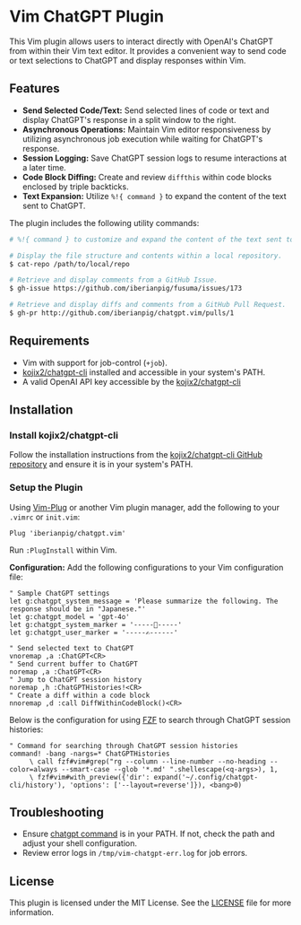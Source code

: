 # Vim ChatGPT Plugin

This Vim plugin allows users to interact directly with OpenAI's ChatGPT from within their Vim text editor. It provides a convenient way to send code or text selections to ChatGPT and display responses within Vim.

## Features

- **Send Selected Code/Text:** Send selected lines of code or text and display ChatGPT's response in a split window to the right.
- **Asynchronous Operations:** Maintain Vim editor responsiveness by utilizing asynchronous job execution while waiting for ChatGPT's response.
- **Session Logging:** Save ChatGPT session logs to resume interactions at a later time.
- **Code Block Diffing:** Create and review `diffthis` within code blocks enclosed by triple backticks.
- **Text Expansion:** Utilize `%!{ command }` to expand the content of the text sent to ChatGPT.

The plugin includes the following utility commands:

```bash
# %!{ command } to customize and expand the content of the text sent to ChatGPT.

# Display the file structure and contents within a local repository.
$ cat-repo /path/to/local/repo

# Retrieve and display comments from a GitHub Issue.
$ gh-issue https://github.com/iberianpig/fusuma/issues/173 

# Retrieve and display diffs and comments from a GitHub Pull Request.
$ gh-pr http://github.com/iberianpig/chatgpt.vim/pulls/1 
```


## Requirements

- Vim with support for job-control (`+job`).
- [kojix2/chatgpt-cli](https://github.com/kojix2/chatgpt-cli) installed and accessible in your system's PATH.
- A valid OpenAI API key accessible by the [kojix2/chatgpt-cli](https://github.com/kojix2/chatgpt-cli)

## Installation

### Install kojix2/chatgpt-cli

Follow the installation instructions from the [kojix2/chatgpt-cli GitHub repository](https://github.com/kojix2/chatgpt-cli) and ensure it is in your system's PATH.

### Setup the Plugin

Using [Vim-Plug](https://github.com/junegunn/vim-plug) or another Vim plugin manager, add the following to your `.vimrc` or `init.vim`:

```vim
Plug 'iberianpig/chatgpt.vim'
```
Run `:PlugInstall` within Vim.

**Configuration:**
   Add the following configurations to your Vim configuration file:

```vim
" Sample ChatGPT settings
let g:chatgpt_system_message = 'Please summarize the following. The response should be in "Japanese."'
let g:chatgpt_model = 'gpt-4o'
let g:chatgpt_system_marker = '-----🤖-----'
let g:chatgpt_user_marker = '-----✍------'

" Send selected text to ChatGPT
vnoremap ,a :ChatGPT<CR>
" Send current buffer to ChatGPT
noremap ,a :ChatGPT<CR>
" Jump to ChatGPT session history
noremap ,h :ChatGPTHistories!<CR>
" Create a diff within a code block
nnoremap ,d :call DiffWithinCodeBlock()<CR>
```

Below is the configuration for using [FZF](https://github.com/junegunn/fzf.vim) to search through ChatGPT session histories:

```vim
" Command for searching through ChatGPT session histories
command! -bang -nargs=* ChatGPTHistories
     \ call fzf#vim#grep("rg --column --line-number --no-heading --color=always --smart-case --glob '*.md' ".shellescape(<q-args>), 1,
     \ fzf#vim#with_preview({'dir': expand('~/.config/chatgpt-cli/history'), 'options': ['--layout=reverse']}), <bang>0)
```

## Troubleshooting

- Ensure [chatgpt command](https://github.com/kojix2/chatgpt-cli/) is in your PATH. If not, check the path and adjust your shell configuration.
- Review error logs in `/tmp/vim-chatgpt-err.log` for job errors.

## License

This plugin is licensed under the MIT License. See the [LICENSE](./LICENSE) file for more information.
